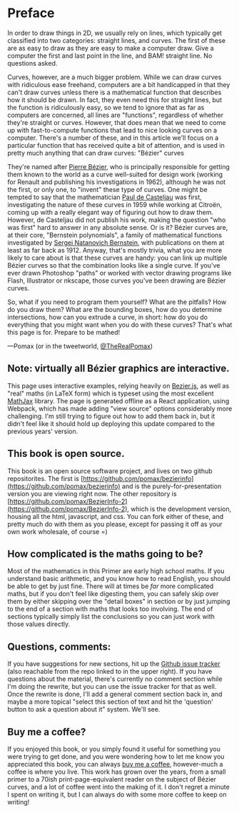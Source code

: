 # Preface

In order to draw things in 2D, we usually rely on lines, which typically get classified into two categories: straight lines, and curves. The first of these are as easy to draw as they are easy to make a computer draw. Give a computer the first and last point in the line, and BAM! straight line. No questions asked.

Curves, however, are a much bigger problem. While we can draw curves with ridiculous ease freehand, computers are a bit handicapped in that they can't draw curves unless there is a mathematical function that describes how it should be drawn. In fact, they even need this for straight lines, but the function is ridiculously easy, so we tend to ignore that as far as computers are concerned, all lines are "functions", regardless of whether they're straight or curves. However, that does mean that we need to come up with fast-to-compute functions that lead to nice looking curves on a computer. There's a number of these, and in this article we'll focus on a particular function that has received quite a bit of attention, and is used in pretty much anything that can draw curves: "Bézier" curves

They're named after [Pierre Bézier](https://en.wikipedia.org/wiki/Pierre_B%C3%A9zier), who is principally responsible for getting them known to the world as a curve well-suited for design work (working for Renault and publishing his investigations in 1962), although he was not the first, or only one, to "invent" these type of curves. One might be tempted to say that the mathematician [Paul de Casteljau](https://en.wikipedia.org/wiki/Paul_de_Casteljau) was first, investigating the nature of these curves in 1959 while working at Citroën, coming up with a really elegant way of figuring out how to draw them. However, de Casteljau did not publish his work, making the question "who was first" hard to answer in any absolute sense. Or is it? Bézier curves are, at their core, "Bernstein polynomials", a family of mathematical functions investigated by [Sergei Natanovich Bernstein](https://en.wikipedia.org/wiki/Sergei_Natanovich_Bernstein), with publications on them at least as far back as 1912. Anyway, that's mostly trivia, what you are more likely to care about is that these curves are handy: you can link up multiple Bézier curves so that the combination looks like a single curve. If you've ever drawn Photoshop "paths" or worked with vector drawing programs like Flash, Illustrator or nkscape, those curves you've been drawing are Bézier curves.

So, what if you need to program them yourself? What are the pitfalls? How do you draw them? What are the bounding boxes, how do you determine intersections, how can you extrude a curve, in short: how do you do everything that you might want when you do with these curves? That's what this page is for. Prepare to be mathed!

—Pomax (or in the tweetworld, [@TheRealPomax](https://twitter.com/TheRealPomax))

<div className="note">

## Note: virtually all Bézier graphics are interactive.

This page uses interactive examples, relying heavily on [Bezier.js](http://pomax.github.io/bezierjs), as well as "real" maths (in LaTeX form) which is typeset using the most excellent [MathJax](http://MathJax.org) library. The page is generated offline as a React application, using Webpack, which has made adding "view source" options considerably more challenging. I'm still trying to figure out how to add them back in, but it didn't feel like it should hold up deploying this update compared to the previous years' version.

## This book is open source.

This book is an open source software project, and lives on two github repositorites. The first is [https://github.com/pomax/bezierinfo](https://github.com/pomax/bezierinfo) and is the purely-for-presentation version you are viewing right now. The other repository is [https://github.com/pomax/BezierInfo-2](https://github.com/pomax/BezierInfo-2), which is the development version, housing all the html, javascript, and css. You can fork either of these, and pretty much do with them as you please, except for passing it off as your own work wholesale, of course =)

## How complicated is the maths going to be?

Most of the mathematics in this Primer are early high school maths. If you understand basic arithmetic, and you know how to read English, you should be able to get by just fine. There will at times be *far* more complicated maths, but if you don't feel like digesting them, you can safely skip over them by either skipping over the "detail boxes" in section or by just jumping to the end of a section with maths that looks too involving. The end of sections typically simply list the conclusions so you can just work with those values directly.

## Questions, comments:

If you have suggestions for new sections, hit up the [Github issue tracker](https://github.com/pomax/BezierInfo-2/issues) (also reachable from the repo linked to in the upper right). If you have questions about the material, there's currently no comment section while I'm doing the rewrite, but you can use the issue tracker for that as well. Once the rewrite is done, I'll add a general comment section back in, and maybe a more topical "select this section of text and hit the 'question' button to ask a question about it" system. We'll see.

## Buy me a coffee?

If you enjoyed this book, or you simply found it useful for something you were trying to get done, and you were wondering how to let me know you appreciated this book, you can always [buy me a coffee](https://www.paypal.com/cgi-bin/webscr?cmd=_s-xclick&hosted_button_id=QPRDLNGDANJSW), however-much a coffee is where you live. This work has grown over the years, from a small primer to a 70ish print-page-equivalent reader on the subject of Bézier curves, and a lot of coffee went into the making of it. I don't regret a minute I spent on writing it, but I can always do with some more coffee to keep on writing!

</div>
